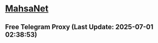 
# [MahsaNet](https://t.me/mahsa_net)
## Free Telegram Proxy (Last Update: 2025-07-01 02:38:53)

    